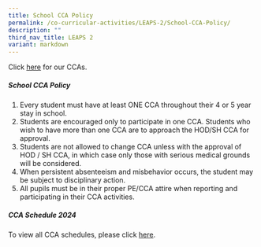 ```yaml
---
title: School CCA Policy
permalink: /co-curricular-activities/LEAPS-2/School-CCA-Policy/
description: ""
third_nav_title: LEAPS 2
variant: markdown
---
```

Click [here](https://www.changkatchangisec.moe.edu.sg/co-curricular-activities/Uniformed-Groups/The-Boys-Brigade/) for our CCAs.

##### School CCA Policy

1.  Every student must have at least ONE CCA throughout their 4 or 5 year stay in school.
2.  Students are encouraged only to participate in one CCA. Students who wish to have more than one CCA are to approach the HOD/SH CCA for approval.
3.  Students are not allowed to change CCA unless with the approval of HOD / SH CCA, in which case only those with serious medical grounds will be considered.
4.  When persistent absenteeism and misbehavior occurs, the student may be subject to disciplinary action.
5.  All pupils must be in their proper PE/CCA attire when reporting and participating in their CCA activities.

##### CCA Schedule 2024

To view all CCA schedules, please click [here](/files/CCA_deployment_Schedule_2024_FINAL.pdf).